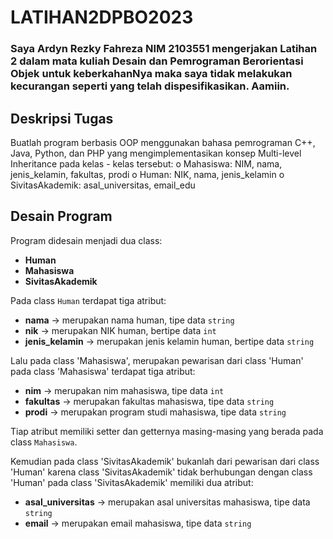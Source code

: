 # LATIHAN2DPBO2023
### Saya Ardyn Rezky Fahreza NIM 2103551 mengerjakan Latihan 2 dalam mata kuliah Desain dan Pemrograman Berorientasi Objek untuk keberkahanNya maka saya tidak melakukan kecurangan seperti yang telah dispesifikasikan. Aamiin.

## Deskripsi Tugas
Buatlah program berbasis OOP menggunakan bahasa pemrograman C++, Java, Python, dan PHP yang mengimplementasikan konsep Multi-level Inheritance  pada kelas - kelas tersebut:
  o Mahasiswa: NIM, nama, jenis_kelamin, fakultas, prodi
  o Human: NIK, nama, jenis_kelamin
  o SivitasAkademik: asal_universitas, email_edu

## Desain Program
Program didesain menjadi dua class:
* **Human**
* **Mahasiswa**
* **SivitasAkademik**

Pada class `Human` terdapat tiga atribut:
* **nama**               -> merupakan nama human, tipe data `string`
* **nik**                -> merupakan NIK human, bertipe data `int`
* **jenis_kelamin**      -> merupakan jenis kelamin human, bertipe data `string`

Lalu pada class 'Mahasiswa', merupakan pewarisan dari class 'Human'
pada class 'Mahasiswa' terdapat tiga atribut:
* **nim**               -> merupakan nim mahasiswa, tipe data `int`
* **fakultas**          -> merupakan fakultas mahasiswa, tipe data `string`
* **prodi**             -> merupakan program studi mahasiswa, tipe data `string`

Tiap atribut memiliki setter dan getternya masing-masing yang berada pada class `Mahasiswa`.

Kemudian pada class 'SivitasAkademik' bukanlah dari pewarisan dari class 'Human' karena class 'SivitasAkademik' tidak berhubungan dengan class 'Human'
pada class 'SivitasAkademik' memiliki dua atribut:
* **asal_universitas**   -> merupakan asal universitas mahasiswa, tipe data `string`
* **email**              -> merupakan email mahasiswa, tipe data `string`

